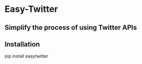# Easy-Twitter

## Simplify the process of using Twitter APIs

## Installation
pip install easytwitter

